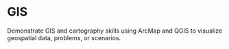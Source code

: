 # GIS
Demonstrate GIS and cartography skills using ArcMap and QGIS to visualize geospatial data, problems, or scenarios.


